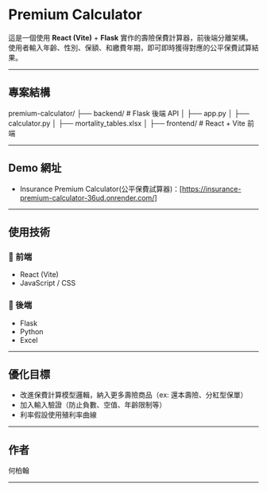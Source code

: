 #  Premium Calculator

這是一個使用 **React (Vite)** + **Flask** 實作的壽險保費計算器，前後端分離架構。  
使用者輸入年齡、性別、保額、和繳費年期，即可即時獲得對應的公平保費試算結果。

---

##  專案結構
premium-calculator/
├── backend/ # Flask 後端 API
│ ├── app.py
│ ├── calculator.py
│ ├── mortality_tables.xlsx
│
├── frontend/ # React + Vite 前端

---

##  Demo 網址
- Insurance Premium Calculator(公平保費試算器)：[https://insurance-premium-calculator-36ud.onrender.com/]

---

##  使用技術

### 🔹 前端
- React (Vite)
- JavaScript / CSS

### 🔹 後端
- Flask
- Python
- Excel

---
##  優化目標
-  改進保費計算模型邏輯，納入更多壽險商品（ex: 還本壽險、分紅型保單）
-  加入輸入驗證（防止負數、空值、年齡限制等）
-  利率假設使用殖利率曲線


---

##  作者
何柏翰

---
